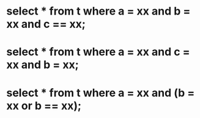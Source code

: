 # select * from t where a = xx and b = xx and c == xx;

# select * from t where a = xx and c = xx and b = xx;

# select * from t where a = xx and (b = xx or b == xx);
